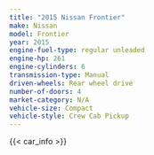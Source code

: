 ```yaml
---
title: "2015 Nissan Frontier"
make: Nissan
model: Frontier
year: 2015
engine-fuel-type: regular unleaded
engine-hp: 261
engine-cylinders: 6
transmission-type: Manual
driven-wheels: Rear wheel drive
number-of-doors: 4
market-category: N/A
vehicle-size: Compact
vehicle-style: Crew Cab Pickup
---
```


{{< car_info >}}
